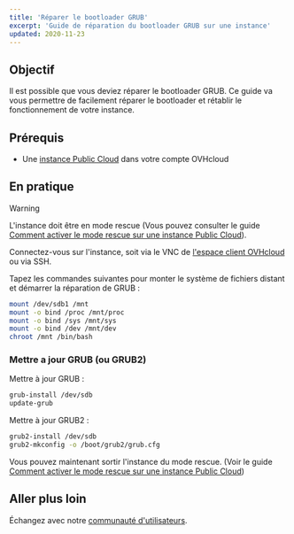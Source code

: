 ```yaml
---
title: 'Réparer le bootloader GRUB'
excerpt: 'Guide de réparation du bootloader GRUB sur une instance'
updated: 2020-11-23
---
```


## Objectif

Il est possible que vous deviez réparer le bootloader GRUB. Ce guide va vous permettre de facilement réparer le bootloader et rétablir le fonctionnement de votre instance.

## Prérequis

- Une [instance Public Cloud](/links/public-cloud/public-cloud) dans votre compte OVHcloud

## En pratique

> [!warning]
> L'instance doit être en mode rescue (Vous pouvez consulter le guide [Comment activer le mode rescue sur une instance Public Cloud](/pages/public_cloud/compute/put_an_instance_in_rescue_mode)).

Connectez-vous sur l'instance, soit via le VNC de [l'espace client OVHcloud](/links/manager) ou via SSH.

Tapez les commandes suivantes pour monter le système de fichiers distant et démarrer la réparation de GRUB :

```sh
mount /dev/sdb1 /mnt
mount -o bind /proc /mnt/proc
mount -o bind /sys /mnt/sys
mount -o bind /dev /mnt/dev
chroot /mnt /bin/bash
```

### Mettre a jour GRUB (ou GRUB2)

Mettre à jour GRUB :

```sh
grub-install /dev/sdb
update-grub
```

Mettre à jour GRUB2 :

```sh
grub2-install /dev/sdb
grub2-mkconfig -o /boot/grub2/grub.cfg
```

Vous pouvez maintenant sortir l'instance du mode rescue. (Voir le guide [Comment activer le mode rescue sur une instance Public Cloud](/pages/public_cloud/compute/put_an_instance_in_rescue_mode))

## Aller plus loin

Échangez avec notre [communauté d'utilisateurs](/links/community).
